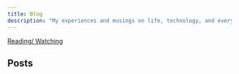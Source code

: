 ```yaml
---
title: Blog
description: "My experiences and musings on life, technology, and everything in between."
---
```


[Reading/ Watching](../reading.html)

## Posts
